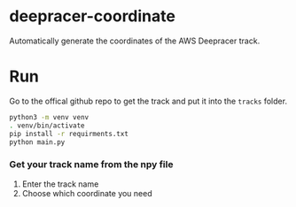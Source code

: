 # deepracer-coordinate
Automatically generate the coordinates of the AWS Deepracer track.

# Run
Go to the offical github repo to get the track and put it into the `tracks` folder.

```bash
python3 -m venv venv
. venv/bin/activate
pip install -r requirments.txt
python main.py
```

### Get your track name from the npy file
1. Enter the track name
2. Choose which coordinate you need